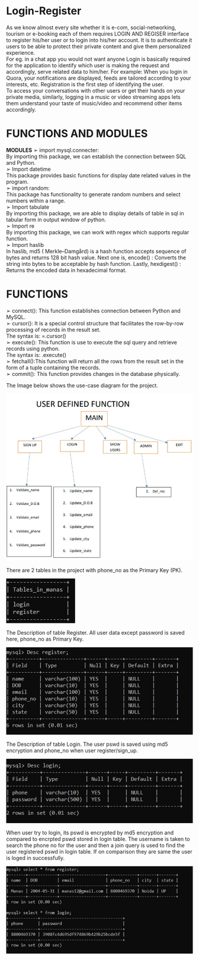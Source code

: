 # Login-Register

As we know almost every site whether it is e-com, social-networking, tourism or 
e-booking each of them requires LOGIN AND REGISER interface to register 
his/her user or to login into his/her account. 
It is to authenticate it users to be able to protect their private content and give 
them personalized experience. <br />
For eg. in a chat app you would not want anyone Login is basically required for 
the application to identify which user is making the request and accordingly, 
serve related data to him/her. For example: When you login in Quora, your 
notifications are displayed, feeds are tailored according to your interests, etc.
Registration is the first step of identifying the user. <br />
To access your conversations with other users or get their hands on your private 
media, similarly, logging in a music or video streaming apps lets them 
understand your taste of music/video and recommend other items accordingly. <br />

# FUNCTIONS AND MODULES 
 **MODULES**
➢ import mysql.connecter:  <br />
By importing this package, we can establish the connection between SQL 
and Python.  <br />
➢ Import datetime <br />
This package provides basic functions for display date related values in the 
program.  <br />
➢ import random:  <br />
This package has functionality to generate random numbers and select 
numbers within a range.  <br />
➢ Import tabulate <br />
By importing this package, we are able to display details of table in sql in tabular 
form in output window of python. <br />
➢ Import re <br />
By importing this package, we can work with regex which supports regular
function. <br />
➢ Import haslib <br />
In haslib, md5 ( Merkle–Damgård) is a hash function accepts sequence of bytes
and returns 128 bit hash value. Next one is, encode() : Converts the string
into bytes to be acceptable by hash function. Lastly, hexdigest() : Returns the 
encoded data in hexadecimal format. <br />

# FUNCTIONS
➢ connect(): This function establishes connection between 
Python and MySQL. <br />
➢ cursor(): It is a special control structure that facilitates the 
row-by-row processing of records in the result set.  <br />
The syntax is: 
<cursorobject>=<connectionobject>.cursor() <br />
➢ execute(): This function is use to execute the sql query 
and retrieve records using python. <br />
  The syntax is: 
<cursor object>.execute(<sql query string>) <br />
➢ fetchall():This function will return all the rows from the 
result set in the form of a tuple containing the records.  <br />
➢ commit(): This function provides changes in the 
database physically.  <br />
 
 The Image below shows the use-case diagram for the project.
  
![](Readme%20Images/main.JPG)
  
There are 2 tables in the project with phone_no as the Primary Key (PK).
 
![](Readme%20Images/tables.JPG)
  
The Description of table Register. All user data except password is saved here, phone_no as Primary Key.
  
![](Readme%20Images/register%20desc.JPG)
 
The Description of table Login. The user pswd is saved using md5 encryption and phone_no when user register/sign_up.
 
![](Readme%20Images/login%20desc.JPG)    

When user try to login, its pswd is encrypted by md5 encryption and compared to encrpted pswd stored in login table. The username is taken to search the phone no for the user and then a join query is used to find the user registered pswd in login table. If on comparison they are same the user is loged in successfully.
  
![](Readme%20Images/login%20register%20data.JPG)  
  
  

